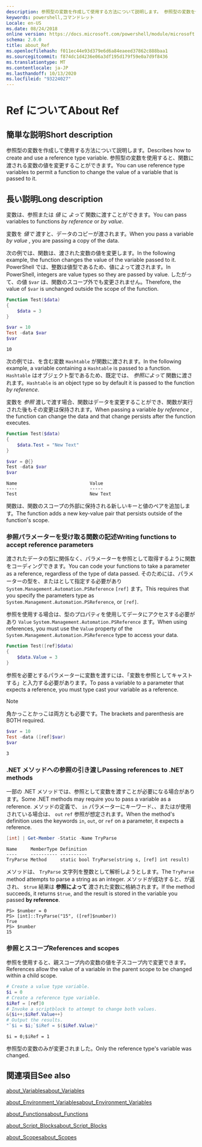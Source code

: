 ```yaml
---
description: 参照型の変数を作成して使用する方法について説明します。 参照型の変数を使用すると、関数に渡される変数の値を変更することができます。
keywords: powershell,コマンドレット
Locale: en-US
ms.date: 08/24/2018
online version: https://docs.microsoft.com/powershell/module/microsoft.powershell.core/about/about_ref?view=powershell-7.1&WT.mc_id=ps-gethelp
schema: 2.0.0
title: about_Ref
ms.openlocfilehash: f011ec44e93d379e6d6a84eaeed37862c888baa1
ms.sourcegitcommit: f874dc1d4236e06a3df195d179f59e0a7d9f8436
ms.translationtype: MT
ms.contentlocale: ja-JP
ms.lasthandoff: 10/13/2020
ms.locfileid: "93224027"
---
```

# <a name="about-ref"></a><span data-ttu-id="7cc6f-105">Ref について</span><span class="sxs-lookup"><span data-stu-id="7cc6f-105">About Ref</span></span>

## <a name="short-description"></a><span data-ttu-id="7cc6f-106">簡単な説明</span><span class="sxs-lookup"><span data-stu-id="7cc6f-106">Short description</span></span>
<span data-ttu-id="7cc6f-107">参照型の変数を作成して使用する方法について説明します。</span><span class="sxs-lookup"><span data-stu-id="7cc6f-107">Describes how to create and use a reference type variable.</span></span> <span data-ttu-id="7cc6f-108">参照型の変数を使用すると、関数に渡される変数の値を変更することができます。</span><span class="sxs-lookup"><span data-stu-id="7cc6f-108">You can use reference type variables to permit a function to change the value of a variable that is passed to it.</span></span>

## <a name="long-description"></a><span data-ttu-id="7cc6f-109">長い説明</span><span class="sxs-lookup"><span data-stu-id="7cc6f-109">Long description</span></span>

<span data-ttu-id="7cc6f-110">変数は、参照または *値* に *よって* 関数に渡すことができます。</span><span class="sxs-lookup"><span data-stu-id="7cc6f-110">You can pass variables to functions *by reference* or *by value*.</span></span>

<span data-ttu-id="7cc6f-111">変数を *値で* 渡すと、データのコピーが渡されます。</span><span class="sxs-lookup"><span data-stu-id="7cc6f-111">When you pass a variable *by value* , you are passing a copy of the data.</span></span>

<span data-ttu-id="7cc6f-112">次の例では、関数は、渡された変数の値を変更します。</span><span class="sxs-lookup"><span data-stu-id="7cc6f-112">In the following example, the function changes the value of the variable passed to it.</span></span> <span data-ttu-id="7cc6f-113">PowerShell では、整数は値型であるため、値によって渡されます。</span><span class="sxs-lookup"><span data-stu-id="7cc6f-113">In PowerShell, integers are value types so they are passed by value.</span></span>
<span data-ttu-id="7cc6f-114">したがって、の値 `$var` は、関数のスコープ外でも変更されません。</span><span class="sxs-lookup"><span data-stu-id="7cc6f-114">Therefore, the value of `$var` is unchanged outside the scope of the function.</span></span>

```powershell
Function Test($data)
{
    $data = 3
}

$var = 10
Test -data $var
$var
```

```output
10
```

<span data-ttu-id="7cc6f-115">次の例では、を含む変数 `Hashtable` が関数に渡されます。</span><span class="sxs-lookup"><span data-stu-id="7cc6f-115">In the following example, a variable containing a `Hashtable` is passed to a function.</span></span> <span data-ttu-id="7cc6f-116">`Hashtable` はオブジェクト型であるため、既定では、 *参照によって* 関数に渡されます。</span><span class="sxs-lookup"><span data-stu-id="7cc6f-116">`Hashtable` is an object type so by default it is passed to the function *by reference*.</span></span>

<span data-ttu-id="7cc6f-117">変数を *参照* 渡しで渡す場合、関数はデータを変更することができ、関数が実行された後もその変更は保持されます。</span><span class="sxs-lookup"><span data-stu-id="7cc6f-117">When passing a variable *by reference* , the function can change the data and that change persists after the function executes.</span></span>

```powershell
Function Test($data)
{
    $data.Test = "New Text"
}

$var = @{}
Test -data $var
$var
```

```output
Name                           Value
----                           -----
Test                           New Text
```

<span data-ttu-id="7cc6f-118">関数は、関数のスコープの外部に保持される新しいキーと値のペアを追加します。</span><span class="sxs-lookup"><span data-stu-id="7cc6f-118">The function adds a new key-value pair that persists outside of the function's scope.</span></span>

### <a name="writing-functions-to-accept-reference-parameters"></a><span data-ttu-id="7cc6f-119">参照パラメーターを受け取る関数の記述</span><span class="sxs-lookup"><span data-stu-id="7cc6f-119">Writing functions to accept reference parameters</span></span>

<span data-ttu-id="7cc6f-120">渡されたデータの型に関係なく、パラメーターを参照として取得するように関数をコーディングできます。</span><span class="sxs-lookup"><span data-stu-id="7cc6f-120">You can code your functions to take a parameter as a reference, regardless of the type of data passed.</span></span> <span data-ttu-id="7cc6f-121">そのためには、パラメーターの型を、またはとして指定する必要があり `System.Management.Automation.PSReference` `[ref]` ます。</span><span class="sxs-lookup"><span data-stu-id="7cc6f-121">This requires that you specify the parameters type as `System.Management.Automation.PSReference`, or `[ref]`.</span></span>

<span data-ttu-id="7cc6f-122">参照を使用する場合は、型のプロパティを使用してデータにアクセスする必要があり `Value` `System.Management.Automation.PSReference` ます。</span><span class="sxs-lookup"><span data-stu-id="7cc6f-122">When using references, you must use the `Value` property of the `System.Management.Automation.PSReference` type to access your data.</span></span>

```powershell
Function Test([ref]$data)
{
    $data.Value = 3
}
```

<span data-ttu-id="7cc6f-123">参照を必要とするパラメーターに変数を渡すには、「変数を参照としてキャストする」と入力する必要があります。</span><span class="sxs-lookup"><span data-stu-id="7cc6f-123">To pass a variable to a parameter that expects a reference, you must type cast your variable as a reference.</span></span>

> [!NOTE]
> <span data-ttu-id="7cc6f-124">角かっことかっこは両方とも必要です。</span><span class="sxs-lookup"><span data-stu-id="7cc6f-124">The brackets and parenthesis are BOTH required.</span></span>

```powershell
$var = 10
Test -data ([ref]$var)
$var
```

```output
3
```

### <a name="passing-references-to-net-methods"></a><span data-ttu-id="7cc6f-125">.NET メソッドへの参照の引き渡し</span><span class="sxs-lookup"><span data-stu-id="7cc6f-125">Passing references to .NET methods</span></span>

<span data-ttu-id="7cc6f-126">一部の .NET メソッドでは、参照として変数を渡すことが必要になる場合があります。</span><span class="sxs-lookup"><span data-stu-id="7cc6f-126">Some .NET methods may require you to pass a variable as a reference.</span></span> <span data-ttu-id="7cc6f-127">メソッドの定義で、 `in` パラメーターにキーワード、、またはが使用されている場合は、 `out` `ref` 参照が想定されます。</span><span class="sxs-lookup"><span data-stu-id="7cc6f-127">When the method's definition uses the keywords `in`, `out`, or `ref` on a parameter, it expects a reference.</span></span>

```powershell
[int] | Get-Member -Static -Name TryParse
```

```output
Name     MemberType Definition
----     ---------- ----------
TryParse Method     static bool TryParse(string s, [ref] int result)
```

<span data-ttu-id="7cc6f-128">メソッドは、 `TryParse` 文字列を整数として解析しようとします。</span><span class="sxs-lookup"><span data-stu-id="7cc6f-128">The `TryParse` method attempts to parse a string as an integer.</span></span> <span data-ttu-id="7cc6f-129">メソッドが成功すると、が返され、 `$true` 結果は **参照によって** 渡された変数に格納されます。</span><span class="sxs-lookup"><span data-stu-id="7cc6f-129">If the method succeeds, it returns `$true`, and the result is stored in the variable you passed **by reference**.</span></span>

```
PS> $number = 0
PS> [int]::TryParse("15", ([ref]$number))
True
PS> $number
15
```

### <a name="references-and-scopes"></a><span data-ttu-id="7cc6f-130">参照とスコープ</span><span class="sxs-lookup"><span data-stu-id="7cc6f-130">References and scopes</span></span>

<span data-ttu-id="7cc6f-131">参照を使用すると、親スコープ内の変数の値を子スコープ内で変更できます。</span><span class="sxs-lookup"><span data-stu-id="7cc6f-131">References allow the value of a variable in the parent scope to be changed within a child scope.</span></span>

```powershell
# Create a value type variable.
$i = 0
# Create a reference type variable.
$iRef = [ref]0
# Invoke a scriptblock to attempt to change both values.
&{$i++;$iRef.Value++}
# Output the results.
"`$i = $i;`$iRef = $($iRef.Value)"
```

```output
$i = 0;$iRef = 1
```

<span data-ttu-id="7cc6f-132">参照型の変数のみが変更されました。</span><span class="sxs-lookup"><span data-stu-id="7cc6f-132">Only the reference type's variable was changed.</span></span>

## <a name="see-also"></a><span data-ttu-id="7cc6f-133">関連項目</span><span class="sxs-lookup"><span data-stu-id="7cc6f-133">See also</span></span>

[<span data-ttu-id="7cc6f-134">about_Variables</span><span class="sxs-lookup"><span data-stu-id="7cc6f-134">about_Variables</span></span>](about_Variables.md)

[<span data-ttu-id="7cc6f-135">about_Environment_Variables</span><span class="sxs-lookup"><span data-stu-id="7cc6f-135">about_Environment_Variables</span></span>](about_Environment_Variables.md)

[<span data-ttu-id="7cc6f-136">about_Functions</span><span class="sxs-lookup"><span data-stu-id="7cc6f-136">about_Functions</span></span>](about_Functions.md)

[<span data-ttu-id="7cc6f-137">about_Script_Blocks</span><span class="sxs-lookup"><span data-stu-id="7cc6f-137">about_Script_Blocks</span></span>](about_Script_Blocks.md)

[<span data-ttu-id="7cc6f-138">about_Scopes</span><span class="sxs-lookup"><span data-stu-id="7cc6f-138">about_Scopes</span></span>](about_scopes.md)

